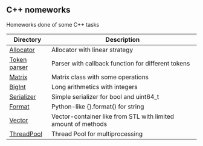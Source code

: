 ## C++ nomeworks

Homeworks done of some C++ tasks

Directory                 | Description
--------------------------|----------------------
[Allocator](https://github.com/ron1x1-abba/msu_cpp_autumn_2020/tree/master/01) | Allocator with linear strategy
[Token parser](https://github.com/ron1x1-abba/msu_cpp_autumn_2020/tree/master/02) | Parser with callback function for different tokens
[Matrix](https://github.com/ron1x1-abba/msu_cpp_autumn_2020/tree/master/03) | Matrix class with some operations
[BigInt](https://github.com/ron1x1-abba/msu_cpp_autumn_2020/tree/master/04) | Long arithmetics with integers
[Serializer](https://github.com/ron1x1-abba/msu_cpp_autumn_2020/tree/master/05) | Simple serializer for bool and uint64_t
[Format](https://github.com/ron1x1-abba/msu_cpp_autumn_2020/tree/master/06) | Python-like {}.format() for string
[Vector](https://github.com/ron1x1-abba/msu_cpp_autumn_2020/tree/master/07) | Vector-container like from STL with limited amount of methods
[ThreadPool](https://github.com/ron1x1-abba/msu_cpp_autumn_2020/tree/master/08) | Thread Pool for multiprocessing
